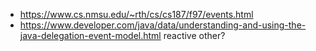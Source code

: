 - https://www.cs.nmsu.edu/~rth/cs/cs187/f97/events.html
- https://www.developer.com/java/data/understanding-and-using-the-java-delegation-event-model.html
reactive
other?